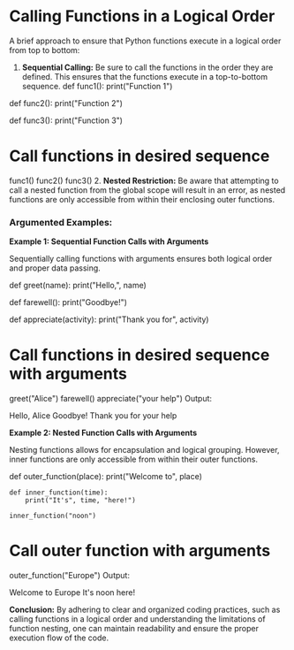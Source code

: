 # Calling Functions in a Logical Order

A brief approach to ensure that Python functions execute in a logical order from top to bottom:

1. **Sequential Calling:** Be sure to call the functions in the order they are defined. This ensures that the functions execute in a top-to-bottom sequence.
def func1():
    print("Function 1")

def func2():
    print("Function 2")

def func3():
    print("Function 3")

# Call functions in desired sequence
func1()
func2()
func3()
2. **Nested Restriction:** Be aware that attempting to call a nested function from the global scope will result in an error, as nested functions are only accessible from within their enclosing outer functions.

### Argumented Examples:

**Example 1: Sequential Function Calls with Arguments**

Sequentially calling functions with arguments ensures both logical order and proper data passing.

def greet(name):
    print("Hello,", name)

def farewell():
    print("Goodbye!")

def appreciate(activity):
    print("Thank you for", activity)

# Call functions in desired sequence with arguments
greet("Alice")
farewell()
appreciate("your help")
Output:

Hello, Alice
Goodbye!
Thank you for your help



**Example 2: Nested Function Calls with Arguments**

Nesting functions allows for encapsulation and logical grouping. However, inner functions are only accessible from within their outer functions.

def outer_function(place):
    print("Welcome to", place)

    def inner_function(time):
        print("It's", time, "here!")

    inner_function("noon")

# Call outer function with arguments
outer_function("Europe")
Output:

Welcome to Europe
It's noon here!

**Conclusion:** By adhering to clear and organized coding practices, such as calling functions in a logical order and understanding the limitations of function nesting, one can maintain readability and ensure the proper execution flow of the code.

